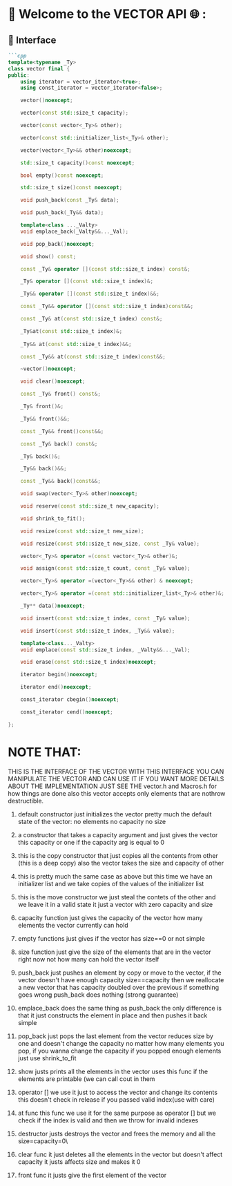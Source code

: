 # 🔗 Welcome to the VECTOR API 🌐 :
## 🧩 Interface

```markdown
```cpp
template<typename _Ty>
class vector final {
public:
	using iterator = vector_iterator<true>;
	using const_iterator = vector_iterator<false>;

	vector()noexcept;

	vector(const std::size_t capacity);

	vector(const vector<_Ty>& other);

	vector(const std::initializer_list<_Ty>& other);

	vector(vector<_Ty>&& other)noexcept;

	std::size_t capacity()const noexcept;

	bool empty()const noexcept;

	std::size_t size()const noexcept;

	void push_back(const _Ty& data);

	void push_back(_Ty&& data);

	template<class ..._Valty>
	void emplace_back(_Valty&&..._Val);

	void pop_back()noexcept;

	void show() const;

	const _Ty& operator [](const std::size_t index) const&;

	_Ty& operator [](const std::size_t index)&;

	_Ty&& operator [](const std::size_t index)&&;

	const _Ty&& operator [](const std::size_t index)const&&;

	const _Ty& at(const std::size_t index) const&;

	_Ty&at(const std::size_t index)&;
	
	_Ty&& at(const std::size_t index)&&;

	const _Ty&& at(const std::size_t index)const&&;

	~vector()noexcept;

	void clear()noexcept;

	const _Ty& front() const&;

	_Ty& front()&;

	_Ty&& front()&&;

	const _Ty&& front()const&&;

	const _Ty& back() const&;

	_Ty& back()&;

	_Ty&& back()&&;

	const _Ty&& back()const&&;

	void swap(vector<_Ty>& other)noexcept;

	void reserve(const std::size_t new_capacity);

	void shrink_to_fit();

	void resize(const std::size_t new_size);

	void resize(const std::size_t new_size, const _Ty& value);

	vector<_Ty>& operator =(const vector<_Ty>& other)&;

	void assign(const std::size_t count, const _Ty& value);

	vector<_Ty>& operator =(vector<_Ty>&& other) & noexcept;

	vector<_Ty>& operator =(const std::initializer_list<_Ty>& other)&;

	_Ty** data()noexcept;

	void insert(const std::size_t index, const _Ty& value);

	void insert(const std::size_t index, _Ty&& value);

	template<class..._Valty>
	void emplace(const std::size_t index, _Valty&&..._Val);

	void erase(const std::size_t index)noexcept;

	iterator begin()noexcept;

	iterator end()noexcept;

	const_iterator cbegin()noexcept;

	const_iterator cend()noexcept;

};


```
# NOTE THAT:
THIS IS THE INTERFACE OF THE VECTOR WITH THIS INTERFACE YOU CAN MANIPULATE THE VECTOR AND CAN USE IT IF YOU WANT MORE DETAILS ABOUT THE IMPLEMENTATION JUST SEE THE vector.h and Macros.h for how things are done
also this vector accepts only elements that are nothrow destructible.

1) default constructor just initializes the vector pretty much the default state of the vector: no elements no capacity no size

2) a constructor that takes a capacity argument and just gives the vector this capacity or one if the capacity arg is equal to 0

3) this is the copy constructor that just  copies all the contents from other (this is a deep copy) also the vector takes the size and capacity of other

4) this is pretty much the same case as above but this time we have an initializer list and we take copies of the values of the initializer list

5) this is the move constructor we just steal the contets of the other and we leave it in a valid state it just a vector with zero capacity and size
   
6) capacity function just gives the capacity of the vector how many elements the vector currently can hold

7) empty functions just gives if the vector has size==0 or not simple

8) size function just give the size of the  elements that are in the vector right now not how many can hold the vector itself

9) push_back just pushes  an element by copy or move to the vector, if the vector doesn't have enough capacity size==capacity then we reallocate a new vector that has capacity doubled over the previous if something goes wrong push_back does nothing (strong guarantee)

10) emplace_back does the same thing as push_back the only difference is that it just constructs the element in place and then pushes it back simple

11) pop_back just pops the last element from the vector reduces size by one and doesn't change the capacity no matter how many elements you pop, if you wanna change the capacity if you popped enough elements just use shrink_to_fit

12) show justs prints all the elements in the vector uses this func if the elements are printable (we can call cout in them

13) operator [] we use it just to access the vector and change its contents this doesn't check in release if you passed valid index(use with care)

14) at func this func we use it for the same purpose as operator [] but we check if the index is valid and then we throw for invalid indexes

15) destructor justs destroys the vector and frees the memory and all the size=capacity=0\

16) clear func it just deletes all the elements in the vector but doesn't affect capacity it justs affects size and makes it 0

17) front func it justs give the first element of the vector 
